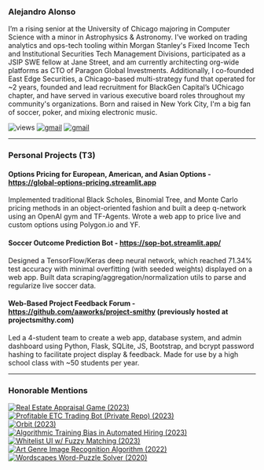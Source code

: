 <!--
**AAWorks/AAWorks** is a ✨ _special_ ✨ repository because its `README.md` (this file) appears on your GitHub profile.

Here are some ideas to get you started:

- 🔭 I’m currently working on ...
- 🌱 I’m currently learning ...
- 👯 I’m looking to collaborate on ...
- 🤔 I’m looking for help with ...
- 💬 Ask me about ...
- 📫 How to reach me: ...
- 😄 Pronouns: ...
- ⚡ Fun fact: ...
-->


### Alejandro Alonso
I’m a rising senior at the University of Chicago majoring in Computer Science with a minor in Astrophysics & Astronomy. I’ve worked on trading analytics and ops-tech tooling within Morgan Stanley's Fixed Income Tech and Institutional Securities Tech Management Divisions, participated as a JSIP SWE fellow at Jane Street, and am currently architecting org-wide platforms as CTO of Paragon Global Investments. Additionally, I co-founded East Edge Securities, a Chicago-based multi-strategy fund that operated for ~2 years, founded and lead recruitment for BlackGen Capital’s UChicago chapter, and have served in various executive board roles throughout my community's organizations. Born and raised in New York City, I'm a big fan of soccer, poker, and mixing electronic music. 
<br>

![views](https://komarev.com/ghpvc/?username=aaworks&style=flat&color=blueviolet)
[![gmail](https://img.shields.io/static/v1?label=&message=axalonso12@gmail.com&color=D44638&style=flat&logo=gmail&logoColor=white)](https://mail.google.com/mail/?view=cm&fs=1&to=axalonso12@gmail.com)
[![gmail](https://img.shields.io/static/v1?label=&message=aalonso20@uchicago.edu&color=D44638&style=flat&logo=gmail&logoColor=white)](https://mail.google.com/mail/?view=cm&fs=1&to=aalonso20@uchicago.edu)

---
### Personal Projects (T3)
#### Options Pricing for European, American, and Asian Options - https://global-options-pricing.streamlit.app
Implemented traditional Black Scholes, Binomial Tree, and Monte Carlo pricing methods in an object-oriented fashion and built a deep q-network using an OpenAI gym and TF-Agents. Wrote a web app to price live and custom options using Polygon.io and YF.
#### Soccer Outcome Prediction Bot - https://sop-bot.streamlit.app/
Designed a TensorFlow/Keras deep neural network, which reached 71.34% test accuracy with minimal overfitting (with seeded
weights) displayed on a web app. Built data scraping/aggregation/normalization utils to parse and regularize live soccer data.
#### Web-Based Project Feedback Forum - https://github.com/aaworks/project-smithy (previously hosted at projectsmithy.com)
Led a 4-student team to create a web app, database system, and admin dashboard using Python, Flask, SQLite, JS, Bootstrap, and bcrypt password hashing to facilitate project display & feedback. Made for use by a high school class with ~50 students per year.

---
### Honorable Mentions
[![Real Estate Appraisal Game (2023)](https://img.shields.io/static/v1?label=&message=Real%20Estate%20Appraisal%20Game%20(2023)&color=indigo&style=flat&logo=&logoColor=white)](https://github.com/AAWorks/real_estate_appraisal_sim)<br>
[![Profitable ETC Trading Bot (Private Repo) (2023)](https://img.shields.io/static/v1?label=&message=Profitable%20ETC%20Trading%20Bot%20(2023)&color=blue&style=flat&logo=&logoColor=white)](https://github.com/AAWorks)<br>
[![Orbit (2023)](https://img.shields.io/static/v1?label=&message=Orbit%20Poker%20Ledger%20(2023)&color=grey&style=flat&logo=&logoColor=white)](https://github.com/AAWorks/orbit)<br>
[![Algorithmic Training Bias in Automated Hiring (2023)](https://img.shields.io/static/v1?label=&message=Algorithmic%20Training%20Bias%20in%20Automated%20Hiring%20(2023)&color=FF0000&style=flat&logo=&logoColor=white)](https://aaworks-training-bias-exhibit-app-o9yype.streamlit.app/)<br>
[![Whitelist UI w/ Fuzzy Matching (2023)](https://img.shields.io/static/v1?label=&message=Whitelist%20UI%20with%20Fuzzy%20Matching%20(2023)&color=FF5F1F&style=flat&logo=&logoColor=white)](https://aaworks-whitelist-ui-app-sze5ej.streamlit.app/)<br>
[![Art Genre Image Recognition Algorithm (2022)](https://img.shields.io/static/v1?label=&message=Art%20Genre%20Image%20Recognition%20Algorithm%20(2022)&color=yellow&style=flat&logo=&logoColor=white)](http://github.com/AAWorks/art-style-recognition/)<br>
[![Wordscapes Word-Puzzle Solver (2020)](https://img.shields.io/static/v1?label=&message=Wordscapes%20Word%20Puzzle%20Solver%20(2020)&color=2db539&style=flat&logo=&logoColor=white)](http://moe.stuy.edu/~aalonso20/homepage.html)<br>
